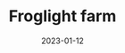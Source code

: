 ---
title: "Froglight farm"
status: "Done"
date: "2023-01-12"
image: "../images/projects/005.png"
---